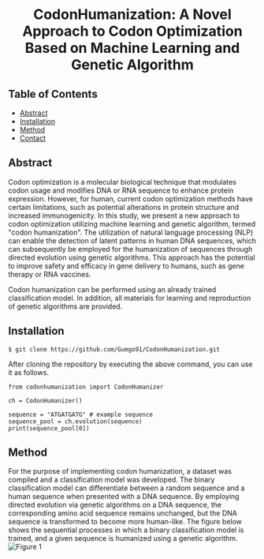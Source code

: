 <h1 align="center">
  CodonHumanization: A Novel Approach to Codon Optimization Based on Machine Learning and Genetic Algorithm 
  <br/>
</h1>

## Table of Contents

* [Abstract](#Abstract)
* [Installation](#Installation)
* [Method](#Method)
* [Contact](#Contact)

## Abstract
Codon optimization is a molecular biological technique that modulates codon usage and modifies DNA or RNA sequence to enhance protein expression. However, for human, current codon optimization methods have certain limitations, such as potential alterations in protein structure and increased immunogenicity. In this study, we present a new approach to codon optimization utilizing machine learning and genetic algorithm, termed "codon humanization". The utilization of natural language processing (NLP) can enable the detection of latent patterns in human DNA sequences, which can subsequently be employed for the humanization of sequences through directed evolution using genetic algorithms. This approach has the potential to improve safety and efficacy in gene delivery to humans, such as gene therapy or RNA vaccines.

Codon humanization can be performed using an already trained classification model. In addition, all materials for learning and reproduction of genetic algorithms are provided.

## Installation
```
$ git clone https://github.com/Gumgo91/CodonHumanization.git
```
After cloning the repository by executing the above command, you can use it as follows.
```
from codonhumanization import CodonHumanizer

ch = CodonHumanizer()

sequence = "ATGATGATG" # example sequence
sequence_pool = ch.evolution(sequence)
print(sequence_pool[0])
```

## Method
For the purpose of implementing codon humanization, a dataset was compiled and a classification model was developed. The binary classification model can differentiate between a random sequence and a human sequence when presented with a DNA sequence. By employing directed evolution via genetic algorithms on a DNA sequence, the corresponding amino acid sequence remains unchanged, but the DNA sequence is transformed to become more human-like. The figure below shows the sequential processes in which a binary classification model is trained, and a given sequence is humanized using a genetic algorithm.
![Figure 1](https://user-images.githubusercontent.com/65825773/229262827-ee810488-bdb4-44d0-8559-72354946a5ac.png)
